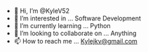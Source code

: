 - 👋 Hi, I’m @KyleV52
- 👀 I’m interested in ... Software Development
- 🌱 I’m currently learning ... Python
- 💞️ I’m looking to collaborate on ... Anything
- 📫 How to reach me ... Kylejkv@gmail.com

<!---
KyleV52/KyleV52 is a ✨ special ✨ repository because its `README.md` (this file) appears on your GitHub profile.
You can click the Preview link to take a look at your changes.
--->
